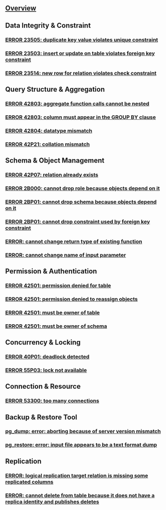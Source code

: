---
---

## [Overview](/reference/postgres/error/overview)

## Data Integrity & Constraint

### [ERROR 23505: duplicate key value violates unique constraint](/reference/postgres/error/23505-duplicate-key-value)

### [ERROR 23503: insert or update on table violates foreign key constraint](/reference/postgres/error/23503-foreign-key-violation)

### [ERROR 23514: new row for relation violates check constraint](/reference/postgres/error/23514-check-constraint-violation)

## Query Structure & Aggregation

### [ERROR 42803: aggregate function calls cannot be nested](/reference/postgres/error/42803-aggregate-function-calls-cannot-be-nested)

### [ERROR 42803: column must appear in the GROUP BY clause](/reference/postgres/error/42803-column-must-appear-in-group-by-clause)

### [ERROR 42804: datatype mismatch](/reference/postgres/error/42804-datatype-mismatch)

### [ERROR 42P21: collation mismatch](/reference/postgres/error/42p21-collation-mismatch)

## Schema & Object Management

### [ERROR 42P07: relation already exists](/reference/postgres/error/42p07-relation-already-exists-postgres)

### [ERROR 2B000: cannot drop role because objects depend on it](/reference/postgres/error/2b000-dependent-privilege-descriptors)

### [ERROR 2BP01: cannot drop schema because objects depend on it](/reference/postgres/error/2bp01-dependent-objects-still-exist)

### [ERROR 2BP01: cannot drop constraint used by foreign key constraint](/reference/postgres/error/2bp01-cannot-drop-constraint-used-by-foreign-key-constraint-postgres)

### [ERROR: cannot change return type of existing function](/reference/postgres/error/cannot-change-return-type-of-existing-function)

### [ERROR: cannot change name of input parameter](/reference/postgres/error/cannot-change-name-of-input-parameter)

## Permission & Authentication

### [ERROR 42501: permission denied for table](/reference/postgres/error/42501-permission-denied-for-table-postgres)

### [ERROR 42501: permission denied to reassign objects](/reference/postgres/error/42501-only-roles-with-privileges-of-role-may-reassign-objects)

### [ERROR 42501: must be owner of table](/reference/postgres/error/42501-must-be-owner-of-table-postgres)

### [ERROR 42501: must be owner of schema](/reference/postgres/error/42501-must-be-owner-of-schema-postgres)

## Concurrency & Locking

### [ERROR 40P01: deadlock detected](/reference/postgres/error/40p01-deadlock-detected)

### [ERROR 55P03: lock not available](/reference/postgres/error/55p03-lock-not-available)

## Connection & Resource

### [ERROR 53300: too many connections](/reference/postgres/error/53300-too-many-connections)

## Backup & Restore Tool

### [pg_dump: error: aborting because of server version mismatch](/reference/postgres/error/pgdump-aborting-because-of-server-version-mismatch)

### [pg_restore: error: input file appears to be a text format dump](/reference/postgres/error/pgrestore-input-file-appears-to-be-a-text-format-dump)

## Replication

### [ERROR: logical replication target relation is missing some replicated columns](/reference/postgres/error/logical-replication-target-relation-missing-replicated-columns)

### [ERROR: cannot delete from table because it does not have a replica identity and publishes deletes](/reference/postgres/error/cannot-delete-from-table-no-replica-identity)
